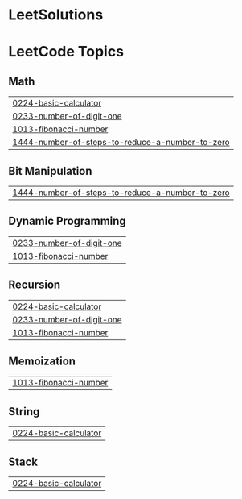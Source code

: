 # LeetSolutions
<!---LeetCode Topics Start-->
# LeetCode Topics
## Math
|  |
| ------- |
| [0224-basic-calculator](https://github.com/Manoj1823/LeetSolutions/tree/master/0224-basic-calculator) |
| [0233-number-of-digit-one](https://github.com/Manoj1823/LeetSolutions/tree/master/0233-number-of-digit-one) |
| [1013-fibonacci-number](https://github.com/Manoj1823/LeetSolutions/tree/master/1013-fibonacci-number) |
| [1444-number-of-steps-to-reduce-a-number-to-zero](https://github.com/Manoj1823/LeetSolutions/tree/master/1444-number-of-steps-to-reduce-a-number-to-zero) |
## Bit Manipulation
|  |
| ------- |
| [1444-number-of-steps-to-reduce-a-number-to-zero](https://github.com/Manoj1823/LeetSolutions/tree/master/1444-number-of-steps-to-reduce-a-number-to-zero) |
## Dynamic Programming
|  |
| ------- |
| [0233-number-of-digit-one](https://github.com/Manoj1823/LeetSolutions/tree/master/0233-number-of-digit-one) |
| [1013-fibonacci-number](https://github.com/Manoj1823/LeetSolutions/tree/master/1013-fibonacci-number) |
## Recursion
|  |
| ------- |
| [0224-basic-calculator](https://github.com/Manoj1823/LeetSolutions/tree/master/0224-basic-calculator) |
| [0233-number-of-digit-one](https://github.com/Manoj1823/LeetSolutions/tree/master/0233-number-of-digit-one) |
| [1013-fibonacci-number](https://github.com/Manoj1823/LeetSolutions/tree/master/1013-fibonacci-number) |
## Memoization
|  |
| ------- |
| [1013-fibonacci-number](https://github.com/Manoj1823/LeetSolutions/tree/master/1013-fibonacci-number) |
## String
|  |
| ------- |
| [0224-basic-calculator](https://github.com/Manoj1823/LeetSolutions/tree/master/0224-basic-calculator) |
## Stack
|  |
| ------- |
| [0224-basic-calculator](https://github.com/Manoj1823/LeetSolutions/tree/master/0224-basic-calculator) |
<!---LeetCode Topics End-->